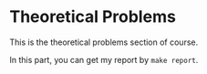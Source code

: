 # Theoretical Problems

This is the theoretical problems section of course.

In this part, you can get my report by ```make report```.
